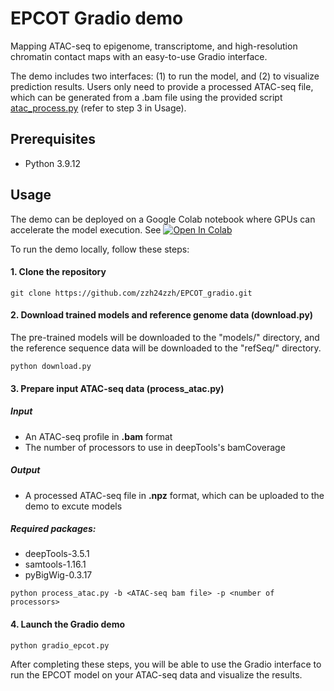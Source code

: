 # EPCOT Gradio demo

Mapping ATAC-seq to epigenome, transcriptome, and high-resolution chromatin contact maps with an easy-to-use Gradio interface.

The demo includes two interfaces: (1) to run the model, and (2) to visualize prediction results. Users only need to provide a processed ATAC-seq file, which can be generated from a .bam file using the provided script [atac_process.py](https://github.com/zzh24zzh/EPCOT_gradio/blob/main/atac_process.py) (refer to step 3 in Usage).

## Prerequisites

* Python 3.9.12


## Usage

The demo can be deployed on a Google Colab notebook where GPUs can accelerate the model execution. See [![Open In Colab](https://colab.research.google.com/assets/colab-badge.svg)](https://colab.research.google.com/github/zzh24zzh/EPCOT_gradio/blob/main/gradio.ipynb)


To run the demo locally, follow these steps:

####  1. Clone the repository

```
git clone https://github.com/zzh24zzh/EPCOT_gradio.git
```

####  2. Download trained models and reference genome data (download.py)

The pre-trained models will be downloaded to the "models/" directory, and the reference sequence data will be downloaded to the "refSeq/" directory. 
```
python download.py
```


####  3. Prepare input ATAC-seq data (process_atac.py)
##### Input
* An ATAC-seq profile in **.bam** format
* The number of processors to use in deepTools's bamCoverage

##### Output
* A processed ATAC-seq file in **.npz** format, which can be uploaded to the demo to excute models


##### Required packages: 
* deepTools-3.5.1
* samtools-1.16.1
* pyBigWig-0.3.17
```
python process_atac.py -b <ATAC-seq bam file> -p <number of processors>
```



####  4. Launch the Gradio demo

```
python gradio_epcot.py
```

After completing these steps, you will be able to use the Gradio interface to run the EPCOT model on your ATAC-seq data and visualize the results.
